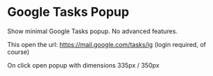 # Google Tasks Popup
Show minimal Google Tasks popup. No advanced features.

This open the url: https://mail.google.com/tasks/ig (login required, of course)

On click open popup with dimensions 335px / 350px

